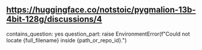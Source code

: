 ## https://huggingface.co/notstoic/pygmalion-13b-4bit-128g/discussions/4

contains_question: yes
question_part: raise EnvironmentError(f"Could not locate {full_filename} inside {path_or_repo_id}.")